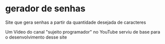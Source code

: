 # gerador de senhas
Site que gera senhas a partir da quantidade desejada de caracteres

Um Vídeo do canal "sujeito programador" no YouTube serviu de base para o desenvolvimento desse site
